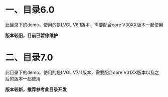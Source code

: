 # 一、目录6.0

此目录下的demo，使用的是LVGL V6.1版本，需要配合core V30XX版本一起使用

**版本较旧，目前已暂停维护**

# 二、目录7.0

此目录下的demo，使用的是LVGL V7.11版本，需要配合core V31XX版本以及之后的版本一起使用

**版本较新，推荐参考此目录开发**

